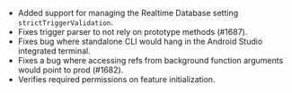 * Added support for managing the Realtime Database setting `strictTriggerValidation`.
* Fixes trigger parser to not rely on prototype methods (#1687).
* Fixes bug where standalone CLI would hang in the Android Studio integrated terminal.
* Fixes a bug where accessing refs from background function arguments would point to prod (#1682).
* Verifies required permissions on feature initialization.
